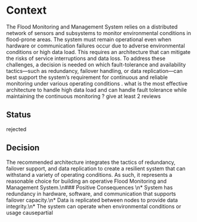 # Context
The Flood Monitoring and Management System relies on a distributed network of sensors and subsystems to monitor environmental conditions in flood-prone areas. The system must remain operational even when hardware or communication failures occur due to adverse environmental conditions or high data load. This requires an architecture that can mitigate the risks of service interruptions and data loss. To address these challenges, a decision is needed on which fault-tolerance and availability tactics—such as redundancy, failover handling, or data replication—can best support the system’s requirement for continuous and reliable monitoring under various operating conditions . what is the most effective architecture to handle high data load and can handle fault tolerance while maintaining the continuous monitoring ? give at least 2 reviews
## Status
 rejected

## Decision
The recommended architecture integrates the tactics of redundancy, failover support, and data replication to create a resilient system that can withstand a variety of operating conditions. As such, it represents a reasonable choice for building an operative Flood Monitoring and Management System.\n### Positive Consequences <!-- optional -->\n* System has redundancy in hardware, software, and communication that supports failover capacity.\n* Data is replicated between nodes to provide data integrity.\n* The system can operate when environmental conditions or usage causepartial



